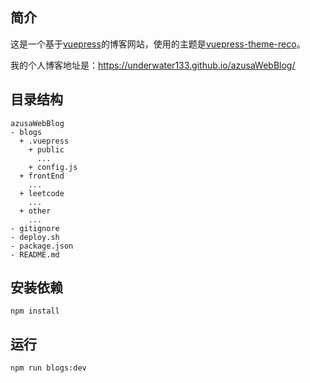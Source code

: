 ## 简介
这是一个基于[vuepress](https://vuepress.vuejs.org/)的博客网站，使用的主题是[vuepress-theme-reco](https://vuepress-theme-reco.recoluan.com/)。

我的个人博客地址是：https://underwater133.github.io/azusaWebBlog/
## 目录结构
```
azusaWebBlog
- blogs
  + .vuepress
    + public
      ...
    + config.js
  + frontEnd
    ...
  + leetcode
    ...
  + other
    ...
- gitignore
- deploy.sh
- package.json
- README.md
```

## 安装依赖
```
npm install
```

## 运行
```
npm run blogs:dev
```